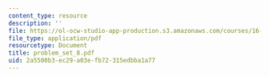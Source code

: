 ```yaml
---
content_type: resource
description: ''
file: https://ol-ocw-studio-app-production.s3.amazonaws.com/courses/16-13-aerodynamics-of-viscous-fluids-fall-2003/2a5500b3ec29a03efb72315edbba1a77_problem_set_8.pdf
file_type: application/pdf
resourcetype: Document
title: problem_set_8.pdf
uid: 2a5500b3-ec29-a03e-fb72-315edbba1a77
---
```

